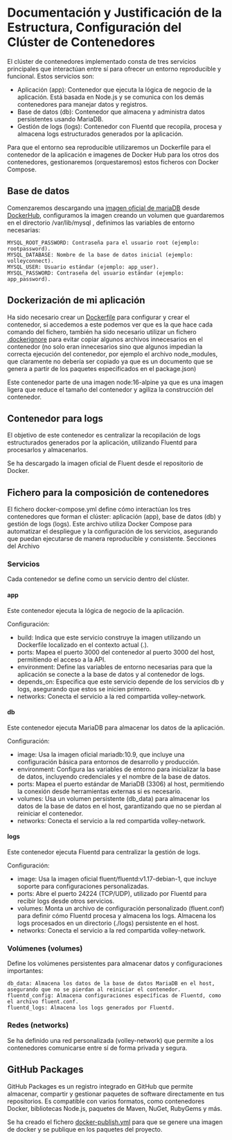 # Documentación y Justificación de la Estructura, Configuración del Clúster de Contenedores

El clúster de contenedores implementado consta de tres servicios principales que interactúan entre sí para ofrecer un entorno reproducible y funcional. Estos servicios son:

  - Aplicación (app): Contenedor que ejecuta la lógica de negocio de la aplicación. Está basada en Node.js y se comunica con los demás contenedores para manejar datos y registros.
  - Base de datos (db): Contenedor que almacena y administra datos persistentes usando MariaDB.
  - Gestión de logs (logs): Contenedor con Fluentd que recopila, procesa y almacena logs estructurados generados por la aplicación.

Para que el entorno sea reproducible utilizaremos un Dockerfile para el contenedor de la aplicación e imagenes de Docker Hub para los otros dos contenedores, gestionaremos (orquestaremos) estos ficheros con Docker Compose.

## Base de datos

Comenzaremos descargando una [imagen oficial de mariaDB](https://hub.docker.com/_/mariadb) desde [DockerHub](https://hub.docker.com/), configuramos la imagen creando un volumen que guardaremos en el directorio /var/lib/mysql , definimos las variables de entorno necesarias:

    MYSQL_ROOT_PASSWORD: Contraseña para el usuario root (ejemplo: rootpassword).
    MYSQL_DATABASE: Nombre de la base de datos inicial (ejemplo: volleyconnect).
    MYSQL_USER: Usuario estándar (ejemplo: app_user).
    MYSQL_PASSWORD: Contraseña del usuario estándar (ejemplo: app_password).

## Dockerización de mi aplicación

Ha sido necesario crear un [Dockerfile](https://github.com/ismeh/VolleyConnect/blob/main/Dockerfile) para configurar y crear el contenedor, si accedemos a este podemos ver que es la que hace cada comando del fichero, también ha sido necesario utilizar un fichero [.dockerignore](https://github.com/ismeh/VolleyConnect/blob/main/.dockerignore) para evitar copiar algunos archivos innecesarios en el contenedor (no solo eran innecesarios sino que algunos impedian la correcta ejecución del contenedor, por ejemplo el archivo node_modules, que claramente no debería ser copiado ya que es un documento que se genera a partir de los paquetes especificados en el package.json)

Este contenedor parte de una imagen node:16-alpine ya que es una imagen ligera que reduce el tamaño del contenedor y agiliza la construcción del contenedor. 

## Contenedor para logs

El objetivo de este contenedor es centralizar la recopilación de logs estructurados generados por la aplicación, utilizando Fluentd para procesarlos y almacenarlos.

Se ha descargado la imagen oficial de Fluent desde el repositorio de Docker.

## Fichero para la composición de contenedores

El fichero docker-compose.yml define cómo interactúan los tres contenedores que forman el clúster: aplicación (app), base de datos (db) y gestión de logs (logs). Este archivo utiliza Docker Compose para automatizar el despliegue y la configuración de los servicios, asegurando que puedan ejecutarse de manera reproducible y consistente.
Secciones del Archivo
### Servicios

Cada contenedor se define como un servicio dentro del clúster.
#### app

Este contenedor ejecuta la lógica de negocio de la aplicación.
  
Configuración:
- build: Indica que este servicio construye la imagen utilizando un Dockerfile localizado en el contexto actual (.).
- ports: Mapea el puerto 3000 del contenedor al puerto 3000 del host, permitiendo el acceso a la API.
- environment:
  Define las variables de entorno necesarias para que la aplicación se conecte a la base de datos y al contenedor de logs.
- depends_on:
  Especifica que este servicio depende de los servicios db y logs, asegurando que estos se inicien primero.
- networks: Conecta el servicio a la red compartida volley-network.

#### db

Este contenedor ejecuta MariaDB para almacenar los datos de la aplicación.

Configuración:
- image: Usa la imagen oficial mariadb:10.9, que incluye una configuración básica para entornos de desarrollo y producción.
- environment:
  Configura las variables de entorno para inicializar la base de datos, incluyendo credenciales y el nombre de la base de datos.
- ports: Mapea el puerto estándar de MariaDB (3306) al host, permitiendo la conexión desde herramientas externas si es necesario.
- volumes:
  Usa un volumen persistente (db_data) para almacenar los datos de la base de datos en el host, garantizando que no se pierdan al reiniciar el contenedor.
- networks: Conecta el servicio a la red compartida volley-network.

#### logs

Este contenedor ejecuta Fluentd para centralizar la gestión de logs.

Configuración:
- image: Usa la imagen oficial fluent/fluentd:v1.17-debian-1, que incluye soporte para configuraciones personalizadas.
- ports: Abre el puerto 24224 (TCP/UDP), utilizado por Fluentd para recibir logs desde otros servicios.
- volumes:
  Monta un archivo de configuración personalizado (fluent.conf) para definir cómo Fluentd procesa y almacena los logs.
  Almacena los logs procesados en un directorio (./logs) persistente en el host.
- networks: Conecta el servicio a la red compartida volley-network.

### Volúmenes (volumes)

Define los volúmenes persistentes para almacenar datos y configuraciones importantes:

    db_data: Almacena los datos de la base de datos MariaDB en el host, asegurando que no se pierdan al reiniciar el contenedor.
    fluentd_config: Almacena configuraciones específicas de Fluentd, como el archivo fluent.conf.
    fluentd_logs: Almacena los logs generados por Fluentd.

### Redes (networks)

Se ha definido una red personalizada (volley-network) que permite a los contenedores comunicarse entre sí de forma privada y segura.

## GitHub Packages
GitHub Packages es un registro integrado en GitHub que permite almacenar, compartir y gestionar paquetes de software directamente en tus repositorios. Es compatible con varios formatos, como contenedores Docker, bibliotecas Node.js, paquetes de Maven, NuGet, RubyGems y más.

Se ha creado el fichero [docker-publish.yml](https://github.com/ismeh/VolleyConnect/blob/main/.github/workflows/docker-publish.yml) para que se genere una imagen de docker y se publique en los paquetes del proyecto.
